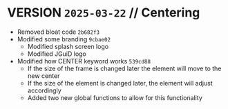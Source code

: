 # VERSION `2025-03-22` // Centering
* Removed bloat code `2b682f3`
* Modified some branding `9cbae02`
  * Modified splash screen logo
  * Modified JGuiD logo
* Modified how CENTER keyword works `539cd88`
  * If the size of the frame is changed later the element will move to the new center
  * If the size of the element is changed later, the element will adjust accordingly
  * Added two new global functions to allow for this functionality